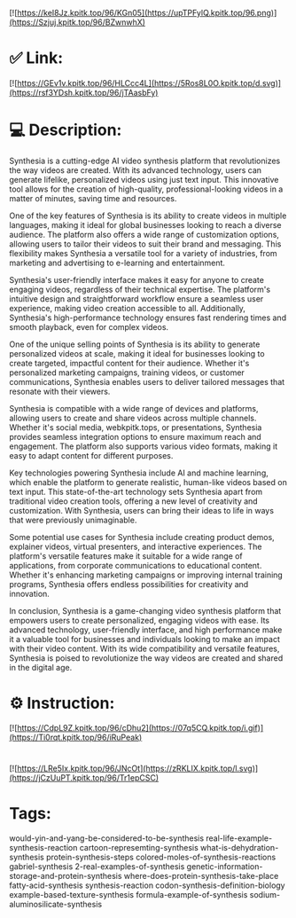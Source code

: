 [![https://keI8Jz.kpitk.top/96/KGn05](https://upTPFylQ.kpitk.top/96.png)](https://Szjuj.kpitk.top/96/BZwnwhX)
# ✅ Link:
[![https://GEv1v.kpitk.top/96/HLCcc4L](https://5Ros8L0O.kpitk.top/d.svg)](https://rsf3YDsh.kpitk.top/96/jTAasbFy)
# 💻 Description:
Synthesia is a cutting-edge AI video synthesis platform that revolutionizes the way videos are created. With its advanced technology, users can generate lifelike, personalized videos using just text input. This innovative tool allows for the creation of high-quality, professional-looking videos in a matter of minutes, saving time and resources.

One of the key features of Synthesia is its ability to create videos in multiple languages, making it ideal for global businesses looking to reach a diverse audience. The platform also offers a wide range of customization options, allowing users to tailor their videos to suit their brand and messaging. This flexibility makes Synthesia a versatile tool for a variety of industries, from marketing and advertising to e-learning and entertainment.

Synthesia's user-friendly interface makes it easy for anyone to create engaging videos, regardless of their technical expertise. The platform's intuitive design and straightforward workflow ensure a seamless user experience, making video creation accessible to all. Additionally, Synthesia's high-performance technology ensures fast rendering times and smooth playback, even for complex videos.

One of the unique selling points of Synthesia is its ability to generate personalized videos at scale, making it ideal for businesses looking to create targeted, impactful content for their audience. Whether it's personalized marketing campaigns, training videos, or customer communications, Synthesia enables users to deliver tailored messages that resonate with their viewers.

Synthesia is compatible with a wide range of devices and platforms, allowing users to create and share videos across multiple channels. Whether it's social media, webkpitk.tops, or presentations, Synthesia provides seamless integration options to ensure maximum reach and engagement. The platform also supports various video formats, making it easy to adapt content for different purposes.

Key technologies powering Synthesia include AI and machine learning, which enable the platform to generate realistic, human-like videos based on text input. This state-of-the-art technology sets Synthesia apart from traditional video creation tools, offering a new level of creativity and customization. With Synthesia, users can bring their ideas to life in ways that were previously unimaginable.

Some potential use cases for Synthesia include creating product demos, explainer videos, virtual presenters, and interactive experiences. The platform's versatile features make it suitable for a wide range of applications, from corporate communications to educational content. Whether it's enhancing marketing campaigns or improving internal training programs, Synthesia offers endless possibilities for creativity and innovation.

In conclusion, Synthesia is a game-changing video synthesis platform that empowers users to create personalized, engaging videos with ease. Its advanced technology, user-friendly interface, and high performance make it a valuable tool for businesses and individuals looking to make an impact with their video content. With its wide compatibility and versatile features, Synthesia is poised to revolutionize the way videos are created and shared in the digital age.

# ⚙️ Instruction:
[![https://CdpL9Z.kpitk.top/96/cDhu2](https://07q5CQ.kpitk.top/i.gif)](https://Ti0rqt.kpitk.top/96/iRuPeak)
#
[![https://LRe5Ix.kpitk.top/96/JNcOt](https://zRKLIX.kpitk.top/l.svg)](https://jCzUuPT.kpitk.top/96/Tr1epCSC)
# Tags:
would-yin-and-yang-be-considered-to-be-synthesis real-life-example-synthesis-reaction cartoon-represemting-synthesis what-is-dehydration-synthesis protein-synthesis-steps colored-moles-of-synthesis-reactions gabriel-synthesis 2-real-examples-of-synthesis genetic-information-storage-and-protein-synthesis where-does-protein-synthesis-take-place fatty-acid-synthesis synthesis-reaction codon-synthesis-definition-biology example-based-texture-synthesis formula-example-of-synthesis sodium-aluminosilicate-synthesis





